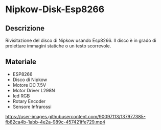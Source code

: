 # Nipkow-Disk-Esp8266
## Descrizione 
Rivisitazione del disco di Nipkow usando Esp8266. Il disco è in grado di proiettare immagini statiche o un testo scorrevole.

## Materiale
* ESP8266
* Disco di Nipkow
* Motore DC 7.5V
* Motor Driver L298N
* led RGB
* Rotary Encoder
* Sensore Infrarossi

https://user-images.githubusercontent.com/90097113/137977385-fb82ca4b-1abb-4e2a-989c-457421ffe729.mp4


